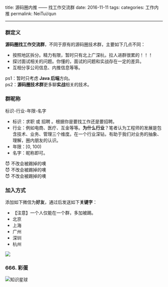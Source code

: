 title: 源码圈内推 —— 找工作交流群
date: 2016-11-11
tags:
categories: 工作内推
permalink: NeiTui/qun

---

### 群定义

**源码圈找工作交流群**，不同于原有的源码圈技术群，主要如下几点不同：

* 按照地区拆分。精力有限，暂时只有北上广深杭，拉人进群很累的！！！
* 探讨面试相关的问题。你懂的，面试的问题和实战存在一定的差异。
* 互相分享公司信息、内推信息等等。

ps1：暂时只考虑 **Java 后端**方向。  
ps2：**源码圈技术群**更多聊**实战**相关的技术。

### 群昵称

标识-行业-年限-名字

* 标识：求职 或 招聘 。根据你是要找工作还是要招聘。
* 行业：例如电商、医疗、互金等等。**为什么行业**？笔者认为工程师的发展是包含技术、业务、管理三个维度。在一个行业深钻，有助于我们对业务的抽象、理解，圈内朋友的认识。
* 年限：[0, 100)
* 名字：昵称即可。

😈 不改会被踢掉的噢  
😈 不改会被踢掉的噢  
😈 不改会被踢掉的噢  

### 加入方式

添加如下微信为**好友**，通过后发送如下**关键字**：

* 【注意】一个人仅能在一个群，多加被踢。
* 北京
* 上海
* 广州
* 深圳
* 杭州  

![](http://www.iocoder.cn/images/NeiTui/erweima/all.png)

### 666. 彩蛋

![知识星球](http://www.iocoder.cn/images/Architecture/2017_12_29/01.png)




